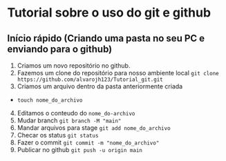 # Tutorial sobre o uso do git e github 
 
## Início rápido (Criando uma pasta no seu PC e enviando para o github)

1. Criamos um novo repositório no github.
2. Fazemos um clone do repositório para nosso ambiente local
`git clone https://github.com/alvarojh123/Tutorial_git.git`
3. Criamos um arquivo dentro da pasta anteriormente criada
* `touch nome_do_archivo`
4. Editamos o conteudo do `nome_do-archivo`
5. Mudar branch
`git branch -M "main"`
6. Mandar arquivos para stage
`git add nome_do_archivo`
7. Checar os status
`git status`
8. Fazer o commit
`git commit -m "nome_do_archivo"`
9. Publicar no github
`git push -u origin main`



